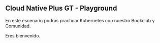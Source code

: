 ## Cloud Native Plus GT - Playground ##
En este escenario podrás practicar Kubernetes con nuestro Bookclub y Comunidad.  

Eres bienvenido.
